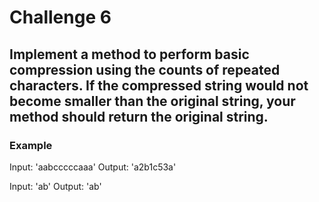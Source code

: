 # Challenge 6

## Implement a method to perform basic compression using the counts of repeated characters. If the compressed string would not become smaller than the original string, your method should return the original string.

### Example

Input: 'aabcccccaaa'
Output: 'a2b1c53a'

Input: 'ab'
Output: 'ab'
